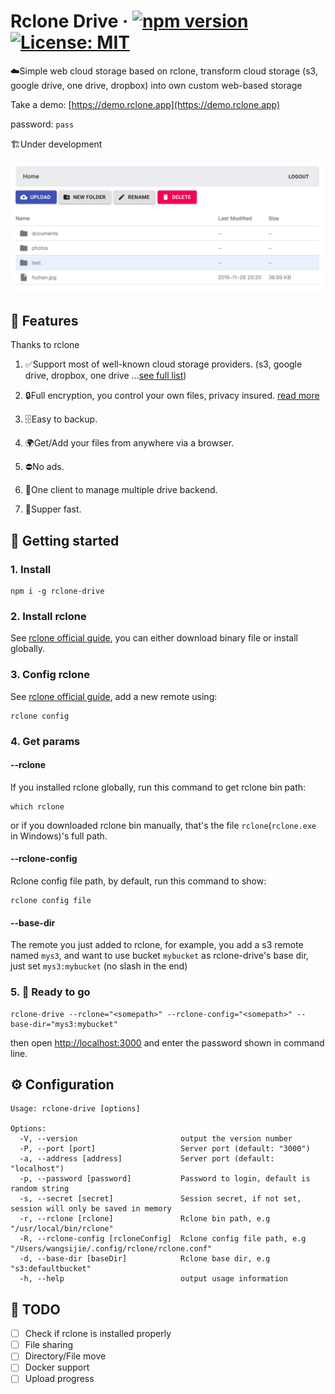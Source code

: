 # Rclone Drive &middot; [![npm version](https://badge.fury.io/js/rclone-drive.svg)](https://badge.fury.io/js/rclone-drive) [![License: MIT](https://img.shields.io/badge/License-MIT-yellow.svg)](https://opensource.org/licenses/MIT)

☁️Simple web cloud storage based on rclone, transform cloud storage (s3, google drive, one drive, dropbox) into own custom web-based storage

Take a demo: [https://demo.rclone.app](https://demo.rclone.app) 

password: `pass`

🏗️Under development

![screenshot](./screenshots/browser.jpg)

## 👻 Features

Thanks to rclone

1. ✅Support most of well-known cloud storage providers. (s3, google drive, dropbox, one drive ...[see full list](https://rclone.org/overview/))

2. 🔒Full encryption, you control your own files, privacy insured. [read more](https://rclone.org/crypt/)

3. 🗄️Easy to backup.

4. 🌍Get/Add your files from anywhere via a browser.

5. ⛔No ads.

6. 🤨One client to manage multiple drive backend.

7. 🚀Supper fast.

## 🛫 Getting started

### 1. Install

```
npm i -g rclone-drive
```

### 2. Install rclone

See [rclone official guide](https://rclone.org/downloads/), you can either download binary file or install globally.

### 3. Config rclone

See [rclone official guide](https://rclone.org/commands/rclone_config/), add a new remote using:

```
rclone config
```

### 4. Get params

#### --rclone

If you installed rclone globally, run this command to get rclone bin path:

```
which rclone
```

or if you downloaded rclone bin manually, that's the file `rclone`(`rclone.exe` in Windows)'s full path.

#### --rclone-config

Rclone config file path, by default, run this command to show:

```
rclone config file
```

#### --base-dir

The remote you just added to rclone, for example, you add a s3 remote named `mys3`, and want to use bucket `mybucket` as rclone-drive's base dir, just set `mys3:mybucket` (no slash in the end)

### 5. 🚀 Ready to go

```
rclone-drive --rclone="<somepath>" --rclone-config="<somepath>" --base-dir="mys3:mybucket"
```

then open [http://localhost:3000](http://localhost:3000) and enter the password shown in command line.

## ⚙️ Configuration

```
Usage: rclone-drive [options]

Options:
  -V, --version                       output the version number
  -P, --port [port]                   Server port (default: "3000")
  -a, --address [address]             Server port (default: "localhost")
  -p, --password [password]           Password to login, default is random string
  -s, --secret [secret]               Session secret, if not set, session will only be saved in memory
  -r, --rclone [rclone]               Rclone bin path, e.g "/usr/local/bin/rclone"
  -R, --rclone-config [rcloneConfig]  Rclone config file path, e.g "/Users/wangsijie/.config/rclone/rclone.conf"
  -d, --base-dir [baseDir]            Rclone base dir, e.g "s3:defaultbucket"
  -h, --help                          output usage information
```

## 🔧 TODO

- [ ] Check if rclone is installed properly
- [ ] File sharing
- [ ] Directory/File move
- [ ] Docker support
- [ ] Upload progress
